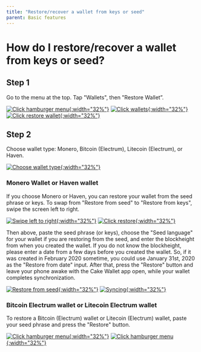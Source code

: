 ```yaml
---
title: "Restore/recover a wallet from keys or seed"
parent: Basic features
---
```


# How do I restore/recover a wallet from keys or seed? 

## Step 1

Go to the menu at the top. Tap "Wallets", then "Restore Wallet”.

[![Click hamburger menu](/assets/images/restore-1.jpg){:width="32%"}](/assets/images/restore-1.jpg)
[![Click wallets](/assets/images/restore-2.jpg){:width="32%"}](/assets/images/restore-2.jpg)
[![Click restore wallet](/assets/images/restore-3.jpg){:width="32%"}](/assets/images/restore-3.jpg)

## Step 2  

Choose wallet type: Monero, Bitcoin (Electrum), Litecoin (Electrum), or Haven.  

[![Choose wallet type](/assets/images/restore-8.jpg){:width="32%"}](/assets/images/restore-8.jpg)

### Monero Wallet or Haven wallet

If you choose Monero or Haven, you can restore your wallet from the seed phrase or keys. To swap from "Restore from seed" to "Restore from keys", swipe the screen left to right.

[![Swipe left to right](/assets/images/restore-4.jpg){:width="32%"}](/assets/images/restore-4.jpg)
[![Click restore](/assets/images/restore-5.jpg){:width="32%"}](/assets/images/restore-5.jpg)

Then above, paste the seed phrase (or keys), choose the "Seed language" for your wallet if you are restoring from the seed, and enter the blockheight from when you created the wallet. If you do not know the blockheight, please enter a date from a few days before you created the wallet. So, if it was created in February 2020 sometime, you could use January 31st, 2020 as the "Restore from date" input. After that, press the "Restore" button and leave your phone awake with the Cake Wallet app open, while your wallet completes synchronization.

[![Restore from seed](/assets/images/restore-6.jpg){:width="32%"}](/assets/images/restore-6.jpg)
[![Syncing](/assets/images/restore-7.jpg){:width="32%"}](/assets/images/restore-7.jpg)

### Bitcoin Electrum wallet or Litecoin Electrum wallet

To restore a Bitcoin (Electrum) wallet or Litecoin (Electrum) wallet, paste your seed phrase and press the "Restore" button.

[![Click hamburger menu](/assets/images/restore-wallet-9.jpg){:width="32%"}](/assets/images/restore-9.jpg)
[![Click hamburger menu](/assets/images/restore-wallet-10.jpg){:width="32%"}](/assets/images/restore-10.jpg)
